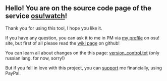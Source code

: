 ## Hello! You are on the source code page of the service [osu!watch](osuwatch.pw)!

Thank you for using this tool, I hope you like it.

If you have any question, you can ask it to me in PM via [my profile](https://osu.ppy.sh/u/7116996) on osu! site, but first of all please read the [wiki page](https://github.com/VostokSisters/osu-watch/wiki/Wiki-%D0%BD%D0%B0-%D1%80%D1%83%D1%81%D1%81%D0%BA%D0%BE%D0%BC) on github!

You can learn all about changes on the this page:  [version_control.txt](http://osuwatch.pw/version_control) (only russian lang. for now, sorry!)

But if you fell in love with this project, you can [support](https://www.paypal.me/vostoksisters/50) me financially, using PayPal.
